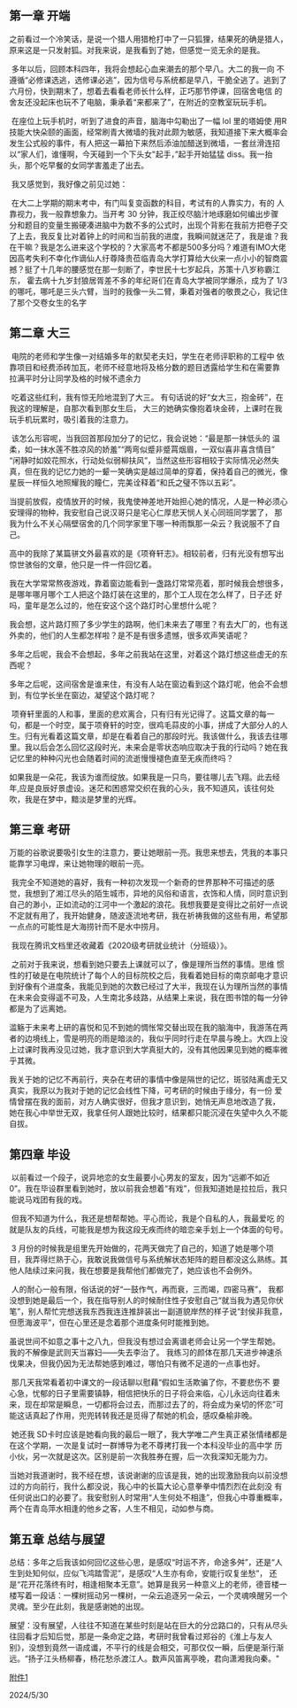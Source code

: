 ## 第一章 开端

​	之前看过一个冷笑话，是说一个猎人用猎枪打中了一只狐狸，结果死的确是猎人，原来这是一只发射狐。对我来说，是我看到了她，但感觉一览无余的是我。  

​	多年以后，回顾本科四年，我将会想起心血来潮去的那个早八。大二的我一向 不遵循“必修课选逃，选修课必逃”，因为信号与系统都是早八，干脆全逃了。逃到了六月份，快到期末了，想着去看看老师长什么样，正巧那节停课，回宿舍电信 的舍友还没起床也玩不了电脑，秉承着“来都来了”，在附近的空教室玩玩手机。 

​	在座位上玩手机时，听到了进食的声音，脑海中勾勒出了一幅 lol 里的塔姆使 用R技能大快朵颐的画面，经常刷青大微墙的我对此颇为敏感，我知道接下来大概率会发生公式般的事件，有人把这一幕拍下来然后添油加醋送到微墙，一套丝滑连招以“家人们，谁懂啊，今天碰到一个下头女"起手，”起手开始猛猛 diss。我一抬 头，那个吃早餐的女同学害羞走了出去。

​	我又感觉到，我好像之前见过她：

​	在大二上学期的期末考中，有门叫复变函数的科目，考试有的人靠实力，有的 人靠视力，我一般靠想象力。当开考 30 分钟，我正绞尽脑汁地琢磨如何编出步骤 分和题目的变量生搬硬凑进脑中为数不多的公式时，出现个背影在我前方把卷子交 了上去，我反复比对着钟上的时间和当前我的进度，我瞬间就迷茫了，我是谁？我 在干嘛？我是怎么进来这个学校的？大家高考不都是500多分吗？难道有IMO大佬 因高考失利不幸化作谪仙人纡尊降贵莅临青岛大学打算给大伙来一点小小的智商震撼？挺了十几年的腰感觉在那一刻断了，李世民十七岁起兵，苏策十八岁称霸江东， 霍去病十九岁封狼居胥差不多的年纪哥们在青岛大学被同学爆杀，成为了 1/3的哪吒，哪吒是三头六臂，当时的我像一头二臂，秉着对强者的敬畏之心，我记住了那个交卷女生的名字



##  第二章 大三

​	电院的老师和学生像一对结婚多年的默契老夫妇，学生在老师评职称的工程中 依靠项目和经费添砖加瓦，老师不经意地将及格分数的题目透露给学生和在需要靠 拉满平时分让同学及格的时候不遗余力

​	吃着这些红利，我有惊无险地混到了大三。  有句话说的好“女大三，抱金砖”，在我这的理解是，自那次看到那女生后， 大三的她确实像抱着块金砖，上课时在我玩手机玩累时，吸引着我的注意力。

​	该怎么形容呢，当我回首那段加分了的记忆，我会说她：“最是那一抹低头的 温柔，如一抹水莲不胜凉风的娇羞”“两弯似蹙非蹙罥烟眉，一双似喜非喜含情目” “闲静时如姣花照水，行动处似弱柳扶风”，当然这些形容相较于实际情况必然失 真，但在我的记忆力她的一颦一笑确实是越过简单的穿着，保持着自己的微光，像 星辰一样恒久地照耀我的瞳仁，完美诠释着“和氏之璧不饰以五彩”。

​	当提前放假，疫情放开的时候，我鬼使神差地开始担心她的情况，人是一种必须心安理得的物种，我安慰自己说汉哥只是宅心仁厚悲天悯人关心同班同学罢了， 那我为什么不关心隔壁宿舍的几个同学家里下哪一种雨飘那一朵云？我说服不了自己。

​	高中的我除了某篇骈文外最喜欢的是《项脊轩志》。相较前者，归有光没有想写出惊世骇俗的文章，他只是一件一件回忆着。

​	我在大学常常熬夜游戏，靠着窗边能看到一盏路灯常常亮着，那时候我会想很多，是哪年哪月哪个工人把这个路灯装在这里的，那个工人现在怎么样了，日子还 好吗，童年是怎么过的，他在安这个这个路灯时心里想什么呢？

​	我会想，这片路灯照了多少学生的路啊，他们未来去了哪里？有去大厂的，也有送外卖的，他们的人生都怎样啦？是不是有很多遗憾，很多欢声笑语呢？ 

​	 多年之后呢，我会不会想起，多年之前我站在这里，对着这个路灯想这些虚无的东西呢？

​	多年之后呢，这间宿舍是谁来住，有没有人站在窗边看到这个路灯呢，他会不会想到，有位学长坐在窗边，凝望这个路灯呢？ 

​	项脊轩里面的人和事，里面的悲欢离合，只有归有光记得了。这篇文章的每一 句，都是一个时空，属于项脊轩的时空，很鸡毛蒜皮的小事，拼成了大部分人的人 生。归有光看着这篇文章，却是在看着自己的那段时光。我该做什么，我该去往哪里。我以后会怎么回忆这段时光，未来会是零状态响应取决于我的行动吗？她在我 记忆里的种种闪光也会随着时间的流逝慢慢褪色直至无疾而终吗？

​	如果我是一朵花，我该为谁而绽放。如果我是一只鸟，要往哪儿去飞翔。此去经年,应是良辰好景虚设。迷茫和困惑常交织在我的心头，我不知道风，该往何处吹，我是在梦中，黯淡是梦里的光辉。



##  第三章 考研

​	万能的谷歌说要吸引女生的注意力，要让她眼前一亮。我思来想去，凭我的本事只能靠学习电焊，来让她物理的眼前一亮。 

​	我完全不知道她的喜好，我有一种初次发现一个新奇的世界那种不可描述的感 觉，我想到了湘江尽头的陌生城市，异地的风俗和语言，衣饰和人情，同时意识到 自己的渺小，正如流动的江河中一个激起的浪花。我想我要是变得比之前好一点说 不定就有用了，我开始健身，随波逐流地考研，我在祈祷我做的这些有用，希望那一点点的可能性是大海捞针而不是水中捞月。

​	我现在腾讯文档里还收藏着《2020级考研就业统计（分班级）》。

​	之前对于我来说，想看到她只要去上课就可以了，像是理所当然的事情。思维 惯性的打破是在电院统计了每个人的目标院校之后，我看着她目标的南京邮电才意识到好像有个进度条，我能见到她的次数已经过了大半，我现在认为理所当然的事情在未来会变得遥不可及，人生南北多歧路，从结果上来说，我在图书馆的每一分钟都是为了远离她。 

​	滥觞于未来考上研的喜悦和见不到她的惆怅常交替出现在我的脑海中，我游荡在两者的边境线上，雪是明亮的雨是暗淡的，我似乎同时行走在早晨与晚上。大四上没上过课时我再没见过她，我才意识到大学真挺大的，没有其他因果见到她的概率微乎其微。

​	我关于她的记忆不再前行，夹杂在考研的事情中像是隔世的记忆，斑驳陆离虚无又真实，我原以为我对于她的记忆会线性下降，可考研的时候由于缘分，有一份 爱情曾摆在我的面前，对方人确实很好，但我才意识到，她悄无声息地改造了我， 她在我心中举世无双，我拿任何人跟她比较时，结果都只能沉浸在失望中久久不能自拔。 



## 第四章 毕设

​	以前看过一个段子，说异地恋的女生最要小心男友的室友，因为“远卿不如近 0”。我在毕设群里看到她时，放以前我会想着“有戏”，但我知道她是拉拉后，我只能说马戏团有我的戏。

​	但我不知道为什么，我还是想帮帮她。平心而论，我是个自私的人，我最爱吃 的就是队友的兵线，可能我是想为我这段无疾而终的暗恋亲手划上一个体面的句号。

​	3 月份的时候我是组里先开始做的，花两天做完了自己的，知道了她是哪个项目，我弄得烂熟于心，我敢说我做信号与系统解状态矩阵的题目都没这么熟练。其 他人陆续过来问我，我在想要是我帮他们都做完了，她应该也不会例外。

​	人的耐心一般有限，俗话说的好“一鼓作气，再而衰，三而竭，四密马赛”， 我都没想到她是最后一个，我在指导别人的时候耐住性子安慰自己“就当我为遇见你伏笔”，别人帮忙完想送我东西我连连推辞装出一副道貌岸然的样子说“封侯非我意，但愿海波平”，但在心里还是念着那个进度条何时能推到她。

​	虽说世间不如意之事十之八九，但我没有想过会离谱老师会让另一个学生帮她。 我的不解像是武则天当寡妇——失去李治了。  我练习的颜体在那几天进步神速杀伐果决，但我仍因为无法帮她感到难过，哪怕只有微不足道的一点事也好。

​	那几天我常看着初中课文的一段话聊以慰藉“假如生活欺骗了你，不要悲伤不 要心急，忧郁的日子里需要镇静，相信把快乐的日子将会来临，心儿永远向往着未 来，现在却常是瞬息，一切都将会过去，而那过去了的，将会成为亲切的怀恋”可 能这话真起了作用，兜兜转转我还是觅得了帮她的机会，感叹桑榆非晚。

​	她还我 SD卡时应该是她看向我的最后一眼了，我大学唯二产生真正紧张情绪都是在这个学期，一次是复试时一群博导为老不尊拷打我一个本科没毕业的高中学 历小伙，另一次就是这次。区别是前一次我胜券在握，后一次我深知无能为力。

​	当她对我道谢时，我不经在想，该说谢谢的应该是我，她的出现激励我向以前没想过的方向前行，我什么都没说，我心中的长篇大论心意拳拳中情烈烈在此刻没 有任何说出口的必要了。我安慰别人时常用“人生何处不相逢”，但我心中尊重概率，两个在青岛萍水相逢的他乡之客，人生不相见，动如参与商。  



##  第五章 总结与展望

总结：多年之后我该如何回忆这些心思，是感叹“时运不齐，命途多舛”，还是“人生到处知何似，应似飞鸿踏雪泥”，是感叹“人生亦有命，安能行叹复坐愁”， 还是“花开花落终有时，相逢相聚本无意”。她算是我另一种意义上的老师，德音楼一楼写着一段话：一棵树摇动另一棵树，一朵云追逐另一朵云，一个灵魂唤醒另一个灵魂。至少在此刻，我是感谢她的出现。

展望：没有展望，人往往不知道在某些时刻是站在巨大的分岔路口的，只有从尽头往回看才后知后觉，那是一条命定之路，考研时我曾看过郑谷的《淮上与友人 别》，没想到竟然一语成谶，不平行的线是会相交，可那仅仅一瞬，后便是渐行渐远。“扬子江头杨柳春，杨花愁杀渡江人。数声风笛离亭晚，君向潇湘我向秦。"

<a href="other/克卜勒.mp3" target="_blank">附件1</a>



2024/5/30